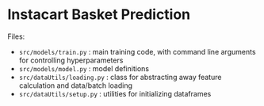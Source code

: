 # Instacart Basket Prediction

Files:

- `src/models/train.py` : main training code, with command line arguments for controlling hyperparameters
- `src/models/model.py` : model definitions
- `src/dataUtils/loading.py` : class for abstracting away feature calculation and data/batch loading
- `src/dataUtils/setup.py` : utilities for initializing dataframes
